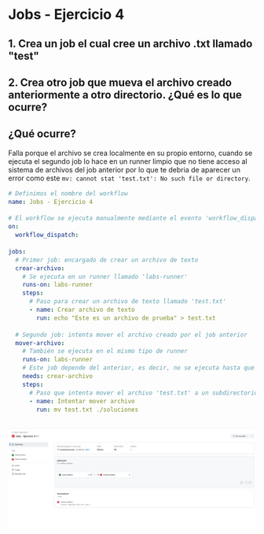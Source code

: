 # Jobs - Ejercicio 4

## 1. Crea un job el cual cree un archivo .txt llamado "test"

## 2. Crea otro job que mueva el archivo creado anteriormente a otro directorio. ¿Qué es lo que ocurre?

## ¿Qué ocurre?

Falla porque el archivo se crea localmente en su propio entorno, cuando se ejecuta el segundo job lo hace en un runner limpio que no tiene acceso al sistema de archivos del job anterior por lo que te debria de aparecer un error como este `mv: cannot stat 'test.txt': No such file or directory`.<br>
````yml
# Definimos el nombre del workflow
name: Jobs - Ejercicio 4

# El workflow se ejecuta manualmente mediante el evento 'workflow_dispatch'
on:
  workflow_dispatch:

jobs:
  # Primer job: encargado de crear un archivo de texto
  crear-archivo:
    # Se ejecuta en un runner llamado 'labs-runner'
    runs-on: labs-runner
    steps:
      # Paso para crear un archivo de texto llamado 'test.txt'
      - name: Crear archivo de texto
        run: echo "Este es un archivo de prueba" > test.txt

  # Segundo job: intenta mover el archivo creado por el job anterior
  mover-archivo:
    # También se ejecuta en el mismo tipo de runner
    runs-on: labs-runner
    # Este job depende del anterior, es decir, no se ejecuta hasta que 'crear-archivo' haya terminado
    needs: crear-archivo
    steps:
      # Paso que intenta mover el archivo 'test.txt' a un subdirectorio llamado 'soluciones'
      - name: Intentar mover archivo
        run: mv test.txt ./soluciones
````
<br><img src="../../datos/job4.png">